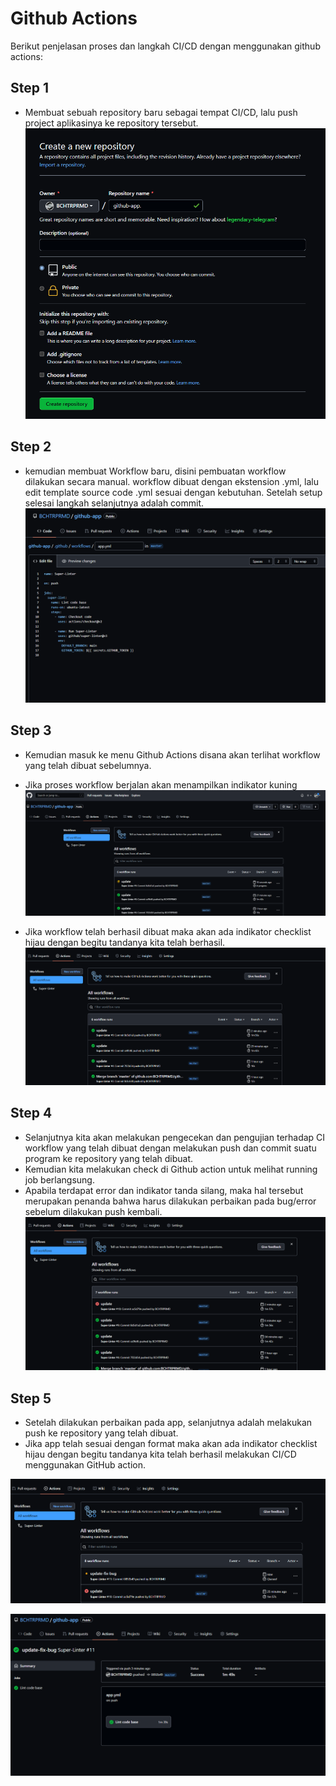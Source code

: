 # Github Actions

Berikut penjelasan proses dan langkah CI/CD dengan menggunakan github actions:

## Step 1

- Membuat sebuah repository baru sebagai tempat CI/CD, lalu push project aplikasinya ke repository tersebut.
  ![0](assets/setup-00.png)

## Step 2

- kemudian membuat Workflow baru, disini pembuatan workflow dilakukan secara manual. workflow dibuat dengan ekstension .yml, lalu edit template source code .yml sesuai dengan kebutuhan. Setelah setup selesai langkah selanjutnya adalah commit.
  ![1](assets/setup-1.png)

## Step 3

- Kemudian masuk ke menu Github Actions disana akan terlihat workflow yang telah dibuat sebelumnya.

- Jika proses workflow berjalan akan menampilkan indikator kuning
  ![2](assets/setup-2.png)

- Jika workflow telah berhasil dibuat maka akan ada indikator checklist hijau dengan begitu tandanya kita telah berhasil.
  ![3](assets/setup-3.png)

## Step 4

- Selanjutnya kita akan melakukan pengecekan dan pengujian terhadap CI workflow yang telah dibuat dengan melakukan push dan commit suatu program ke repository yang telah dibuat.
- Kemudian kita melakukan check di Github action untuk melihat running job berlangsung.
- Apabila terdapat error dan indikator tanda silang, maka hal tersebut merupakan penanda bahwa harus dilakukan perbaikan pada bug/error sebelum dilakukan push kembali.
  ![4](assets/setup-4.png)

## Step 5

- Setelah dilakukan perbaikan pada app, selanjutnya adalah melakukan push ke repository yang telah dibuat.
- Jika app telah sesuai dengan format maka akan ada indikator checklist hijau dengan begitu tandanya kita telah berhasil melakukan CI/CD menggunakan GitHub action.

![5](assets/setup-5.png)

![6](assets/setup-6.png)
